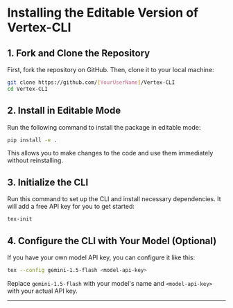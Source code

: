 # **Installing the Editable Version of Vertex-CLI**

## **1. Fork and Clone the Repository**
First, fork the repository on GitHub. Then, clone it to your local machine:

```bash
git clone https://github.com/[YourUserName]/Vertex-CLI
cd Vertex-CLI
```

## **2. Install in Editable Mode**
Run the following command to install the package in editable mode:

```bash
pip install -e .
```

This allows you to make changes to the code and use them immediately without reinstalling.

## **3. Initialize the CLI**
Run this command to set up the CLI and install necessary dependencies. It will add a free API key for you to get started:

```bash
tex-init
```

## **4. Configure the CLI with Your Model (Optional)**
If you have your own model API key, you can configure it like this:

```bash
tex --config gemini-1.5-flash <model-api-key>
```

Replace `gemini-1.5-flash` with your model's name and `<model-api-key>` with your actual API key.

---
